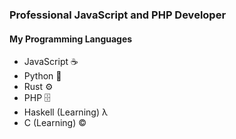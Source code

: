 ### Professional JavaScript and PHP Developer

#### My Programming Languages

- JavaScript ☕
- Python 🐍
- Rust ⚙️
- PHP 🗄️
- Haskell (Learning) λ
- C (Learning) ©️

<div style="display: grid; grid-template-columns: 1fr 1fr; gap: 1rem;">
<img src="http://github-readme-streak-stats.herokuapp.com/?user=morrigan-plus-plus&theme=jolly&hide_border=true&date_format=M%20j%5B%2C%20Y%5D" alt="" />
<img src="https://github-readme-stats.vercel.app/api?username=morrigan-plus-plus&theme=radical&count_private=true&show_icons=true" alt="" />
</div>
